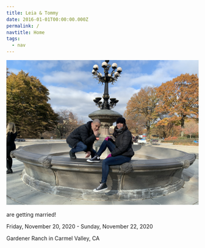 ```yaml
---
title: Leia & Tommy
date: 2016-01-01T00:00:00.000Z
permalink: /
navtitle: Home
tags:
  - nav
---
```

![](/static/img/IMG_0119.jpg)

are getting married!

Friday, November 20, 2020 - Sunday, November 22, 2020

Gardener Ranch in Carmel Valley, CA
